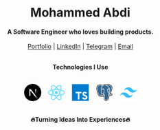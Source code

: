 <h1 align="center">Mohammed Abdi</h1>
<p align="center">
  <b>A Software Engineer who loves building products.</b><br/> <br/>
  <a href="https://mohammedabdi.xyz/" target="_blank">Portfolio</a> |
  <a href="https://www.linkedin.com/in/mohammed-abdi-tahir/" target="_blank">LinkedIn</a> |
  <a href="https://t.me/its_mamme" target="_blank">Telegram</a> |
  <a href="mailto:your.mohammedabdi.ta@gmail.com" target="_blank">Email</a>
  <br/><br/>
</p>

<div align="center">
<b>Technologies I Use</b><br/> <br/>
<p align="center">
  <img src="assets/framework/nextjs.svg" alt="next" height="40" width="40"/>
  &nbsp;&nbsp;

  <img src="assets/library/react.svg" alt="React" height="40" width="40"/>
  &nbsp;&nbsp;
  
 
  <img src="assets/language/typescript.svg" alt="TypeScript" height="40" width="40"/>
  &nbsp;&nbsp;

  <img src="assets/database/postgresql.svg" alt="postgreSQL" height="40" width="40"/>
  &nbsp;&nbsp;

  <img src="assets/framework/tailwindcss.svg" alt="tailwindcss" height="40" width="40"/>

</p>
<br/>
  <b>🔥Turning Ideas Into Experiences🔥</b>
</div>
